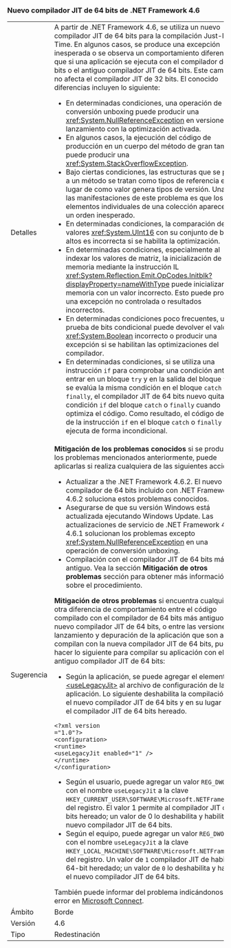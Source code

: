 ### <a name="new-64-bit-jit-compiler-in-the-net-framework-46"></a>Nuevo compilador JIT de 64 bits de .NET Framework 4.6

|   |   |
|---|---|
|Detalles|A partir de .NET Framework 4.6, se utiliza un nuevo compilador JIT de 64 bits para la compilación Just-In-Time. En algunos casos, se produce una excepción inesperada o se observa un comportamiento diferente que si una aplicación se ejecuta con el compilador de 32 bits o el antiguo compilador JIT de 64 bits. Este cambio no afecta el compilador JIT de 32 bits. El conocido diferencias incluyen lo siguiente:<ul><li>En determinadas condiciones, una operación de conversión unboxing puede producir una <xref:System.NullReferenceException> en versiones de lanzamiento con la optimización activada.</li><li>En algunos casos, la ejecución del código de producción en un cuerpo del método de gran tamaño puede producir una <xref:System.StackOverflowException>.</li><li>Bajo ciertas condiciones, las estructuras que se pasa a un método se tratan como tipos de referencia en lugar de como valor genera tipos de versión. Una de las manifestaciones de este problema es que los elementos individuales de una colección aparecen en un orden inesperado.</li><li>En determinadas condiciones, la comparación de los valores <xref:System.UInt16> con su conjunto de bits altos es incorrecta si se habilita la optimización.</li><li>En determinadas condiciones, especialmente al indexar los valores de matriz, la inicialización de la memoria mediante la instrucción IL <xref:System.Reflection.Emit.OpCodes.Initblk?displayProperty=nameWithType> puede inicializar la memoria con un valor incorrecto. Esto puede producir una excepción no controlada o resultados incorrectos.</li><li>En determinadas condiciones poco frecuentes, una prueba de bits condicional puede devolver el valor <xref:System.Boolean> incorrecto o producir una excepción si se habilitan las optimizaciones del compilador.</li><li>En determinadas condiciones, si se utiliza una instrucción <code>if</code> para comprobar una condición antes de entrar en un bloque <code>try</code> y en la salida del bloque <code>try</code>, y se evalúa la misma condición en el bloque <code>catch</code> o <code>finally</code>, el compilador JIT de 64 bits nuevo quita la condición <code>if</code> del bloque <code>catch</code> o <code>finally</code> cuando optimiza el código. Como resultado, el código dentro de la instrucción <code>if</code> en el bloque <code>catch</code> o <code>finally</code> se ejecuta de forma incondicional.</li></ul>|
|Sugerencia|<strong>Mitigación de los problemas conocidos</strong> si se producen los problemas mencionados anteriormente, puede aplicarlas si realiza cualquiera de las siguientes acciones:<ul><li>Actualizar a the .NET Framework 4.6.2. El nuevo compilador de 64 bits incluido con .NET Framework 4.6.2 soluciona estos problemas conocidos.</li><li>Asegurarse de que su versión Windows está actualizada ejecutando Windows Update. Las actualizaciones de servicio de .NET Framework 4.6 y 4.6.1 solucionan los problemas excepto <xref:System.NullReferenceException> en una operación de conversión unboxing.</li><li>Compilación con el compilador JIT de 64 bits más antiguo. Vea la sección <strong>Mitigación de otros problemas</strong> sección para obtener más información sobre el procedimiento.</li></ul><strong>Mitigación de otros problemas</strong> si encuentra cualquier otra diferencia de comportamiento entre el código compilado con el compilador de 64 bits más antiguo y el nuevo compilador JIT de 64 bits, o entre las versiones de lanzamiento y depuración de la aplicación que son ambos compilan con la nueva compilador JIT de 64 bits, puede hacer lo siguiente para compilar su aplicación con el antiguo compilador JIT de 64 bits:<ul><li>Según la aplicación, se puede agregar el elemento [\<useLegacyJit>](~/docs/framework/configure-apps/file-schema/runtime/uselegacyjit-element.md) al archivo de configuración de la aplicación. Lo siguiente deshabilita la compilación con el nuevo compilador JIT de 64 bits y en su lugar usa el compilador JIT de 64 bits hereado.</li></ul><pre><code class="language-xml">&lt;?xml version =&quot;1.0&quot;?&gt;&#13;&#10;&lt;configuration&gt;&#13;&#10;&lt;runtime&gt;&#13;&#10;&lt;useLegacyJit enabled=&quot;1&quot; /&gt;&#13;&#10;&lt;/runtime&gt;&#13;&#10;&lt;/configuration&gt;&#13;&#10;</code></pre><ul><li>Según el usuario, puede agregar un valor <code>REG_DWORD</code> con el nombre <code>useLegacyJit</code> a la clave <code>HKEY_CURRENT_USER\SOFTWARE\Microsoft\.NETFramework</code> del registro. El valor 1 permite al compilador JIT de 64 bits hereado; un valor de 0 lo deshabilita y habilita el nuevo compilador JIT de 64 bits.</li><li>Según el equipo, puede agregar un valor <code>REG_DWORD</code> con el nombre <code>useLegacyJit</code> a la clave <code>HKEY_LOCAL_MACHINE\SOFTWARE\Microsoft\.NETFramework</code> del registro. Un valor de <code>1</code> compilador JIT de habilita el 64-bit heredado; un valor de <code>0</code> lo deshabilita y habilita el nuevo compilador JIT de 64 bits.</li></ul>También puede informar del problema indicándonos el error en [Microsoft Connect](https://connect.microsoft.com/VisualStudio).|
|Ámbito|Borde|
|Versión|4.6|
|Tipo|Redestinación|

